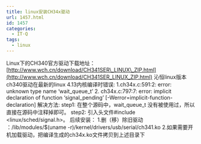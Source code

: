 ```yaml
---
title: linux安装CH34x驱动
url: 1457.html
id: 1457
categories:
  - IT·Q
tags:
  - linux
---
```


Linux下的CH340官方驱动下载地址：[http://www.wch.cn/download/CH341SER\_LINUX\_ZIP.html](http://www.wch.cn/download/CH341SER_LINUX_ZIP.html) 沁恒linux版本ch340驱动在最新的linux 4.13内核编译时错误: 1.ch34x.c:591:2: error: unknown type name ‘wait\_queue\_t’ 2. ch34x.c:797:7: error: implicit declaration of function ‘signal\_pending’ \[-Werror=implicit-function-declaration\] 解决方法: step1: 在整个源码中，wait\_queue_t 没有被使用过，所以直接在源码中注释掉即可。 step2: 引入头文件#include <linux/sched/signal.h>。 后续安装： 1.删（移）除旧驱动 ：/lib/modules/$(uname -r)/kernel/drivers/usb/serial/ch341.ko 2.如果需要开机加载驱动，把编译生成的ch34x.ko文件拷贝到上述目录下
